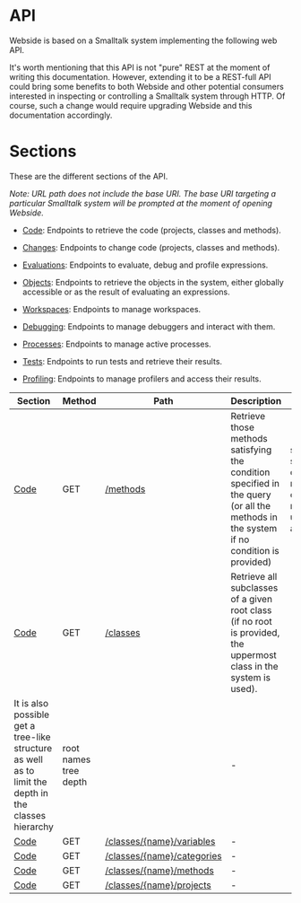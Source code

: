 # API
Webside is based on a Smalltalk system implementing the following web API.

It's worth mentioning that this API is not "pure" REST at the moment of writing this documentation. However, extending it to be a REST-full API could bring some benefits to both Webside and other potential consumers interested in inspecting or controlling a Smalltalk system through HTTP. Of course, such a change would require upgrading Webside and this documentation accordingly.

# Sections
These are the different sections of the API.

_Note: URL path does not include the base URI. The base URI targeting a particular Smalltalk system will be prompted at the moment of opening Webside._

* [Code](code): Endpoints to retrieve the code (projects, classes and methods).

* [Changes](changes): Endpoints to change code (projects, classes and methods).

* [Evaluations](evaluations): Endpoints to evaluate, debug and profile expressions.

* [Objects](objects): Endpoints to retrieve the objects in the system, either globally accessible or as the result of evaluating an expressions.

* [Workspaces](workspaces): Endpoints to manage workspaces.

* [Debugging](debugging): Endpoints to manage debuggers and interact with them.

* [Processes](processes): Endpoints to manage active processes.

* [Tests](tests): Endpoints to run tests and retrieve their results.

* [Profiling](profiling): Endpoints to manage profilers and access their results.

| Section | Method | Path | Description | Parameters | Payload |
| -- | -- | -- | -- | -- | -- 
| [Code](code) | GET | [/methods](code/methods/get.md) | Retrieve those methods satisfying the condition specified in the query (or all the methods in the system if no condition is provided) | selector<br />sending<br />class<br />referencingClass<br />cagegory<br />referencingVariable<br />usingVariable<br />assigningVariable | | - |
| [Code](code) | GET | [/classes](code/classes/get.md) | Retrieve all subclasses of a given root class (if no root is provided, the uppermost class in the system is used).
It is also possible get a tree-like structure as well as to limit the depth in the classes hierarchy | root<br />names<br />tree<br />depth | | - |
| [Code](code) | GET | [/classes/{name}/variables](code/classes/get-variables.md) | - | - | | - |
| [Code](code) | GET | [/classes/{name}/categories](code/classes/get-categories.md) | - | - | | - |
| [Code](code) | GET | [/classes/{name}/methods](code/classes/get-methods.md) | - | - | | - |
| [Code](code) | GET | [/classes/{name}/projects](code/projects/get.md) | - | - | | - |